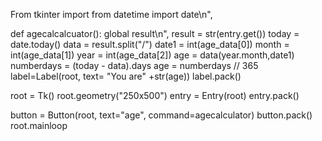 From tkinter import 
from datetime import date\n",

def agecalcalcuator():
global result\n",
result = str(entry.get())
today = date.today()
data = result.split(\"/\")
date1 = int(age_data[0])
month = int(age_data[1])
year = int(age_data[2])
age = data(year.month,date1)
numberdays = (today - data).days
age = numberdays // 365
label=Label(root, text= \"You are\" +str(age))
label.pack()
 
  root = Tk()
  root.geometry(\"250x500\")
  entry = Entry(root)
  entry.pack()
  
  button = Button(root, text=\"age\", command=agecalculator)
  button.pack()
  root.mainloop
